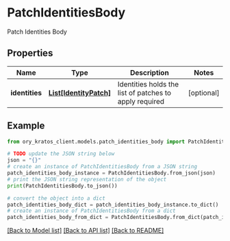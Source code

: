 # PatchIdentitiesBody

Patch Identities Body

## Properties

Name | Type | Description | Notes
------------ | ------------- | ------------- | -------------
**identities** | [**List[IdentityPatch]**](IdentityPatch.md) | Identities holds the list of patches to apply  required | [optional] 

## Example

```python
from ory_kratos_client.models.patch_identities_body import PatchIdentitiesBody

# TODO update the JSON string below
json = "{}"
# create an instance of PatchIdentitiesBody from a JSON string
patch_identities_body_instance = PatchIdentitiesBody.from_json(json)
# print the JSON string representation of the object
print(PatchIdentitiesBody.to_json())

# convert the object into a dict
patch_identities_body_dict = patch_identities_body_instance.to_dict()
# create an instance of PatchIdentitiesBody from a dict
patch_identities_body_from_dict = PatchIdentitiesBody.from_dict(patch_identities_body_dict)
```
[[Back to Model list]](../README.md#documentation-for-models) [[Back to API list]](../README.md#documentation-for-api-endpoints) [[Back to README]](../README.md)


